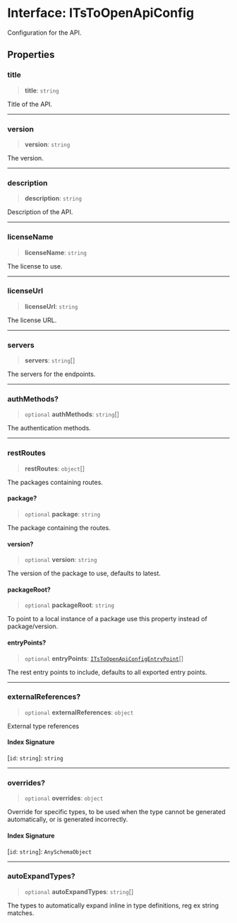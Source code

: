 # Interface: ITsToOpenApiConfig

Configuration for the API.

## Properties

### title

> **title**: `string`

Title of the API.

***

### version

> **version**: `string`

The version.

***

### description

> **description**: `string`

Description of the API.

***

### licenseName

> **licenseName**: `string`

The license to use.

***

### licenseUrl

> **licenseUrl**: `string`

The license URL.

***

### servers

> **servers**: `string`[]

The servers for the endpoints.

***

### authMethods?

> `optional` **authMethods**: `string`[]

The authentication methods.

***

### restRoutes

> **restRoutes**: `object`[]

The packages containing routes.

#### package?

> `optional` **package**: `string`

The package containing the routes.

#### version?

> `optional` **version**: `string`

The version of the package to use, defaults to latest.

#### packageRoot?

> `optional` **packageRoot**: `string`

To point to a local instance of a package use this property instead of package/version.

#### entryPoints?

> `optional` **entryPoints**: [`ITsToOpenApiConfigEntryPoint`](ITsToOpenApiConfigEntryPoint.md)[]

The rest entry points to include, defaults to all exported entry points.

***

### externalReferences?

> `optional` **externalReferences**: `object`

External type references

#### Index Signature

\[`id`: `string`\]: `string`

***

### overrides?

> `optional` **overrides**: `object`

Override for specific types, to be used when the type cannot be generated automatically, or is generated incorrectly.

#### Index Signature

\[`id`: `string`\]: `AnySchemaObject`

***

### autoExpandTypes?

> `optional` **autoExpandTypes**: `string`[]

The types to automatically expand inline in type definitions, reg ex string matches.
